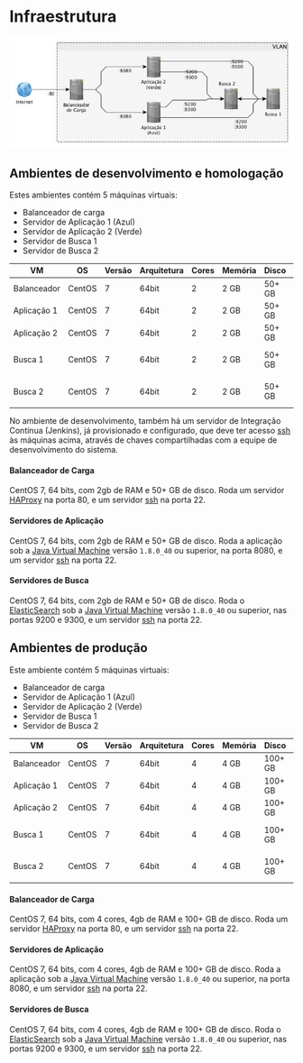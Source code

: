 # Infraestrutura

[![Diagrama da rede em ambiente similar a produção](/desenvolvimento/ambiente-producao.jpg)](/desenvolvimento/ambiente-producao.graphml)

## Ambientes de desenvolvimento e homologação

Estes ambientes contém 5 máquinas virtuais:

* Balanceador de carga
* Servidor de Aplicação 1 (Azul)
* Servidor de Aplicação 2 (Verde)
* Servidor de Busca 1
* Servidor de Busca 2

|VM         |OS    |Versão|Arquitetura|Cores|Memória|Disco |Portas        |
|-----------|------|------|-----------|-----|-------|------|--------------|
|Balanceador|CentOS|7     |64bit      |2    |2 GB   |50+ GB|22, 80        |
|Aplicação 1|CentOS|7     |64bit      |2    |2 GB   |50+ GB|22, 8080      |
|Aplicação 2|CentOS|7     |64bit      |2    |2 GB   |50+ GB|22, 8080      |
|Busca 1    |CentOS|7     |64bit      |2    |2 GB   |50+ GB|22, 9200, 9300|
|Busca 2    |CentOS|7     |64bit      |2    |2 GB   |50+ GB|22, 9200, 9300|

No ambiente de desenvolvimento, também há um servidor de Integração Contínua (Jenkins), já provisionado e configurado, que deve ter acesso [ssh] às máquinas acima, através de chaves compartilhadas com a equipe de desenvolvimento do sistema.

#### Balanceador de Carga

CentOS 7, 64 bits, com 2gb de RAM e 50+ GB de disco. Roda um servidor [HAProxy] na porta 80, e um servidor [ssh] na porta 22.

[HAProxy]:http://www.haproxy.org/
[ssh]:http://www.openssh.com/

#### Servidores de Aplicação

CentOS 7, 64 bits, com 2gb de RAM e 50+ GB de disco. Roda a aplicação sob a [Java Virtual Machine][JVM] versão `1.8.0_40` ou superior, na porta 8080, e um servidor [ssh] na porta 22.

[JVM]:http://www.oracle.com/technetwork/java/javase/downloads/jdk8-downloads-2133151.html

#### Servidores de Busca

CentOS 7, 64 bits, com 2gb de RAM e 50+ GB de disco. Roda o [ElasticSearch] sob a [Java Virtual Machine][JVM] versão `1.8.0_40` ou superior, nas portas 9200 e 9300, e um servidor [ssh] na porta 22.

[ElasticSearch]:https://www.elastic.co/products/elasticsearch

## Ambientes de produção

Este ambiente contém 5 máquinas virtuais:

* Balanceador de carga
* Servidor de Aplicação 1 (Azul)
* Servidor de Aplicação 2 (Verde)
* Servidor de Busca 1
* Servidor de Busca 2

|VM         |OS    |Versão|Arquitetura|Cores|Memória|Disco  |Portas        |
|-----------|------|------|-----------|-----|-------|-------|--------------|
|Balanceador|CentOS|7     |64bit      |4    |4 GB   |100+ GB|22, 80        |
|Aplicação 1|CentOS|7     |64bit      |4    |4 GB   |100+ GB|22, 8080      |
|Aplicação 2|CentOS|7     |64bit      |4    |4 GB   |100+ GB|22, 8080      |
|Busca 1    |CentOS|7     |64bit      |4    |4 GB   |100+ GB|22, 9200, 9300|
|Busca 2    |CentOS|7     |64bit      |4    |4 GB   |100+ GB|22, 9200, 9300|

#### Balanceador de Carga

CentOS 7, 64 bits, com 4 cores, 4gb de RAM e 100+ GB de disco. Roda um servidor [HAProxy] na porta 80, e um servidor [ssh] na porta 22.

[HAProxy]:http://www.haproxy.org/
[ssh]:http://www.openssh.com/

#### Servidores de Aplicação

CentOS 7, 64 bits, com 4 cores, 4gb de RAM e 100+ GB de disco. Roda a aplicação sob a [Java Virtual Machine][JVM] versão `1.8.0_40` ou superior, na porta 8080, e um servidor [ssh] na porta 22.

[JVM]:http://www.oracle.com/technetwork/java/javase/downloads/jdk8-downloads-2133151.html

#### Servidores de Busca

CentOS 7, 64 bits, com 4 cores, 4gb de RAM e 100+ GB de disco. Roda o [ElasticSearch] sob a [Java Virtual Machine][JVM] versão `1.8.0_40` ou superior, nas portas 9200 e 9300, e um servidor [ssh] na porta 22.
